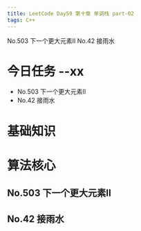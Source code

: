 ```yaml
---
title: LeetCode Day59 第十章 单调栈 part-02
tags: C++
---
```

No.503 下一个更大元素Ⅱ
No.42 接雨水
<!--more-->

# 今日任务 --xx
- No.503 下一个更大元素Ⅱ
- No.42 接雨水

# 基础知识

# 算法核心
## No.503 下一个更大元素Ⅱ
## No.42 接雨水
